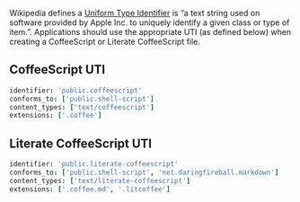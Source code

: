 Wikipedia defines a [Uniform Type Identifier](http://en.wikipedia.org/wiki/Uniform_Type_Identifier) is “a text string used on software provided by Apple Inc. to uniquely identify a given class or type of item.”.
Applications should use the appropriate UTI (as defined below) when creating a CoffeeScript or Literate CoffeeScript file.

## CoffeeScript UTI

```coffeescript
identifier: 'public.coffeescript'
conforms_to: ['public.shell-script']
content_types: ['text/coffeescript']
extensions: ['.coffee']
```

## Literate CoffeeScript UTI

```coffeescript
identifier: 'public.literate-coffeescript'
conforms_to: ['public.shell-script', 'net.daringfireball.markdown']
content_types: ['text/literate-coffeescript']
extensions: ['.coffee.md', '.litcoffee']
```
